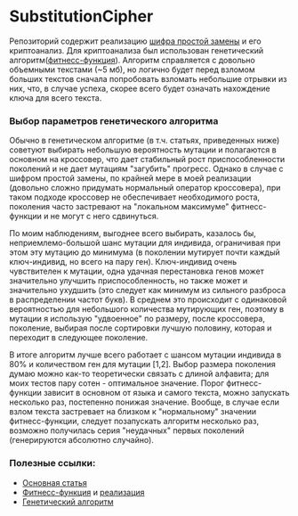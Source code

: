 # SubstitutionCipher
Репозиторий содержит реализацию [шифра простой замены](https://ru.wikipedia.org/wiki/Шифр_простой_замены) и его криптоанализ. Для криптоанализа был использован генетический алгоритм([фитнесс-функция](https://github.com/SmorcIRL/TextFitnessCalculator)). Алгоритм справляется с довольно объемными текстами (~5 мб), но логично будет перед взломом больших текстов сначала попробовать взломать небольшие отрывки из них, что, в случае успеха, скорее всего будет означать нахождение ключа для всего текста.

### Выбор параметров генетического алгоритма

Обычно в генетическом алгоритме (в т.ч. статьях, приведенных ниже) советуют выбирать небольшую вероятность мутации и полагаются в основном на кроссовер, что дает стабильный рост приспособленности поколений и не дает мутациям "загубить" прогресс. Однако в случае с шифром простой замены, по крайней мере в моей реализации (довольно сложно придумать нормальный оператор кроссовера), при таком подходе кроссовер не обеспечивает необходимого роста, поколения часто застревают на "локальном максимуме" фитнесс-функции и не могут с него сдвинуться.

По моим наблюдениям, выгоднее всего выбирать, казалось бы, неприемлемо-большой шанс мутации для индивида, ограничивая при этом эту мутацию до минимума (в поколении мутирует почти каждый ключ-индивид, но всего на пару ген). Ключ-индивид очень чувствителен к мутации, одна удачная перестановка генов может значительно улучшить приспособленность, но также может и значительно ухудшить (это следует как минимум из сильного разброса в распределении частот букв). В среднем это происходит с одинаковой вероятностью для небольшого количества мутирующих ген, поэтому в мутации я использую "удвоенное" по размеру, после кроссовера, поколение, выбирая после сортировки лучшую половину, которая и переходит в следующее поколение. 

В итоге алгоритм лучше всего работает с шансом мутации индивида в 80% и количеством ген для мутации [1,2]. Выбор размера поколения думаю можно как-то теоретически связать с длиной алфавита; для моих тестов пару сотен - оптимальное значение. Порог фитнесс-функции зависит в основном от языка и самого текста, можно запускать несколько раз, постепенно понижая значение. Вообще, в случае если взлом текста застревает на близком к "нормальному" значении фитнесс-функции, следует позапускать алгоритм несколько раз, возможно получилась серия "неудачных" первых поколений (генерируются абсолютно случайно).

### Полезные ссылки:
- [Основная статья](https://planetcalc.com/8047/)
- [Фитнесс-функция](https://planetcalc.com/8045/) и [реализация](https://github.com/SmorcIRL/TextFitnessCalculator)
- [Генетический алгоритм](https://people.cs.uct.ac.za/~jkenwood/JasonBrownbridge.pdf)
